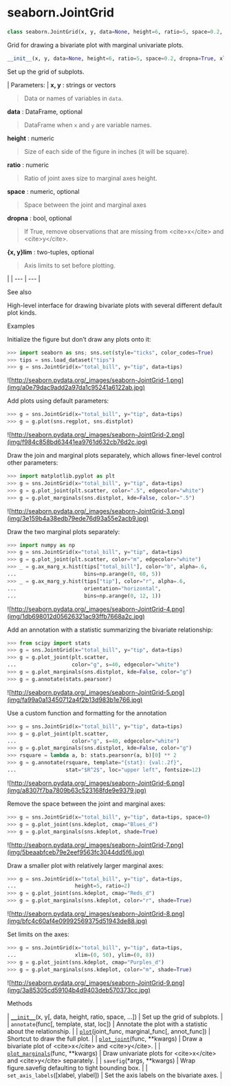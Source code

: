 # seaborn.JointGrid

```py
class seaborn.JointGrid(x, y, data=None, height=6, ratio=5, space=0.2, dropna=True, xlim=None, ylim=None, size=None)
```

Grid for drawing a bivariate plot with marginal univariate plots.

```py
__init__(x, y, data=None, height=6, ratio=5, space=0.2, dropna=True, xlim=None, ylim=None, size=None)
```

Set up the grid of subplots.

| Parameters: | **x, y** : strings or vectors

> Data or names of variables in `data`.

**data** : DataFrame, optional

> DataFrame when `x` and `y` are variable names.

**height** : numeric

> Size of each side of the figure in inches (it will be square).

**ratio** : numeric

> Ratio of joint axes size to marginal axes height.

**space** : numeric, optional

> Space between the joint and marginal axes

**dropna** : bool, optional

> If True, remove observations that are missing from &lt;cite&gt;x&lt;/cite&gt; and &lt;cite&gt;y&lt;/cite&gt;.

**{x, y}lim** : two-tuples, optional

> Axis limits to set before plotting.

 |
| --- | --- |

See also

High-level interface for drawing bivariate plots with several different default plot kinds.

Examples

Initialize the figure but don’t draw any plots onto it:

```py
>>> import seaborn as sns; sns.set(style="ticks", color_codes=True)
>>> tips = sns.load_dataset("tips")
>>> g = sns.JointGrid(x="total_bill", y="tip", data=tips)

```

![http://seaborn.pydata.org/_images/seaborn-JointGrid-1.png](img/a0e79dac9add2a97da1c95241a6122ab.jpg)

Add plots using default parameters:

```py
>>> g = sns.JointGrid(x="total_bill", y="tip", data=tips)
>>> g = g.plot(sns.regplot, sns.distplot)

```

![http://seaborn.pydata.org/_images/seaborn-JointGrid-2.png](img/f984c858bd63441ea9761d632cb76d2c.jpg)

Draw the join and marginal plots separately, which allows finer-level control other parameters:

```py
>>> import matplotlib.pyplot as plt
>>> g = sns.JointGrid(x="total_bill", y="tip", data=tips)
>>> g = g.plot_joint(plt.scatter, color=".5", edgecolor="white")
>>> g = g.plot_marginals(sns.distplot, kde=False, color=".5")

```

![http://seaborn.pydata.org/_images/seaborn-JointGrid-3.png](img/3e159b4a38edb79ede76d93a55e2acb9.jpg)

Draw the two marginal plots separately:

```py
>>> import numpy as np
>>> g = sns.JointGrid(x="total_bill", y="tip", data=tips)
>>> g = g.plot_joint(plt.scatter, color="m", edgecolor="white")
>>> _ = g.ax_marg_x.hist(tips["total_bill"], color="b", alpha=.6,
...                      bins=np.arange(0, 60, 5))
>>> _ = g.ax_marg_y.hist(tips["tip"], color="r", alpha=.6,
...                      orientation="horizontal",
...                      bins=np.arange(0, 12, 1))

```

![http://seaborn.pydata.org/_images/seaborn-JointGrid-4.png](img/1db698012d05626321ac93ffb7668a2c.jpg)

Add an annotation with a statistic summarizing the bivariate relationship:

```py
>>> from scipy import stats
>>> g = sns.JointGrid(x="total_bill", y="tip", data=tips)
>>> g = g.plot_joint(plt.scatter,
...                  color="g", s=40, edgecolor="white")
>>> g = g.plot_marginals(sns.distplot, kde=False, color="g")
>>> g = g.annotate(stats.pearsonr)

```

![http://seaborn.pydata.org/_images/seaborn-JointGrid-5.png](img/fa99a0a13450712a4f2b13d983b1e766.jpg)

Use a custom function and formatting for the annotation

```py
>>> g = sns.JointGrid(x="total_bill", y="tip", data=tips)
>>> g = g.plot_joint(plt.scatter,
...                  color="g", s=40, edgecolor="white")
>>> g = g.plot_marginals(sns.distplot, kde=False, color="g")
>>> rsquare = lambda a, b: stats.pearsonr(a, b)[0] ** 2
>>> g = g.annotate(rsquare, template="{stat}: {val:.2f}",
...                stat="$R^2$", loc="upper left", fontsize=12)

```

![http://seaborn.pydata.org/_images/seaborn-JointGrid-6.png](img/a8307f7ba7809b63c523168fde9e9379.jpg)

Remove the space between the joint and marginal axes:

```py
>>> g = sns.JointGrid(x="total_bill", y="tip", data=tips, space=0)
>>> g = g.plot_joint(sns.kdeplot, cmap="Blues_d")
>>> g = g.plot_marginals(sns.kdeplot, shade=True)

```

![http://seaborn.pydata.org/_images/seaborn-JointGrid-7.png](img/5beaabfceb79e2eef9563fc3044dd5f6.jpg)

Draw a smaller plot with relatively larger marginal axes:

```py
>>> g = sns.JointGrid(x="total_bill", y="tip", data=tips,
...                   height=5, ratio=2)
>>> g = g.plot_joint(sns.kdeplot, cmap="Reds_d")
>>> g = g.plot_marginals(sns.kdeplot, color="r", shade=True)

```

![http://seaborn.pydata.org/_images/seaborn-JointGrid-8.png](img/bfc4c60af4e09992569375d51943de88.jpg)

Set limits on the axes:

```py
>>> g = sns.JointGrid(x="total_bill", y="tip", data=tips,
...                   xlim=(0, 50), ylim=(0, 8))
>>> g = g.plot_joint(sns.kdeplot, cmap="Purples_d")
>>> g = g.plot_marginals(sns.kdeplot, color="m", shade=True)

```

![http://seaborn.pydata.org/_images/seaborn-JointGrid-9.png](img/3a85305cd59104b4d9403deb570373cc.jpg)

Methods

| [`__init__`](#seaborn.JointGrid.__init__ "seaborn.JointGrid.__init__")(x, y[, data, height, ratio, space, …]) | Set up the grid of subplots. |
| `annotate`(func[, template, stat, loc]) | Annotate the plot with a statistic about the relationship. |
| [`plot`](seaborn.JointGrid.plot.html#seaborn.JointGrid.plot "seaborn.JointGrid.plot")(joint_func, marginal_func[, annot_func]) | Shortcut to draw the full plot. |
| [`plot_joint`](seaborn.JointGrid.plot_joint.html#seaborn.JointGrid.plot_joint "seaborn.JointGrid.plot_joint")(func, **kwargs) | Draw a bivariate plot of &lt;cite&gt;x&lt;/cite&gt; and &lt;cite&gt;y&lt;/cite&gt;. |
| [`plot_marginals`](seaborn.JointGrid.plot_marginals.html#seaborn.JointGrid.plot_marginals "seaborn.JointGrid.plot_marginals")(func, **kwargs) | Draw univariate plots for &lt;cite&gt;x&lt;/cite&gt; and &lt;cite&gt;y&lt;/cite&gt; separately. |
| `savefig`(*args, **kwargs) | Wrap figure.savefig defaulting to tight bounding box. |
| `set_axis_labels`([xlabel, ylabel]) | Set the axis labels on the bivariate axes. |